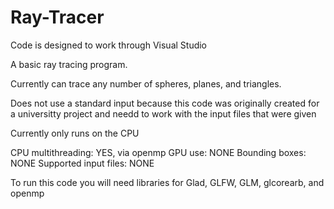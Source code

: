# Ray-Tracer

Code is designed to work through Visual Studio

A basic ray tracing program. 

Currently can trace any number of spheres, planes, and triangles.

Does not use a standard input because this code was originally created for a universitty project and needd to work with the input files that were given

Currently only runs on the CPU

CPU multithreading: YES, via openmp
GPU use: NONE
Bounding boxes: NONE
Supported input files: NONE

To run this code you will need libraries for Glad, GLFW, GLM, glcorearb, and openmp
